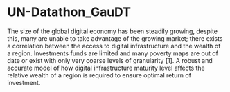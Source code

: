 # UN-Datathon_GauDT
The size of the global digital economy has been steadily growing, despite this, many are unable to take advantage of the growing market; there exists a correlation between the access to digital infrastructure and the wealth of a region. Investments funds are limited and many poverty maps are out of date or exist with only very coarse levels of granularity [1]. A robust and accurate model of how digital infrastructure maturity level affects the relative wealth of a region is required to ensure optimal return of investment. 
